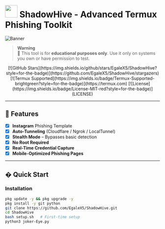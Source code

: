 # <img src="https://img.icons8.com/nolan/64/cyber-security.png" width="40"/> ShadowHive - Advanced Termux Phishing Toolkit

![Banner](https://i.imgur.com/JmYQ8yO.png)

> **Warning**  
> 🔞 This tool is for **educational purposes only**. Use it only on systems you own or have permission to test.

<div align="center">
  [![GitHub Stars](https://img.shields.io/github/stars/EgaleX5/ShadowHive?style=for-the-badge)](https://github.com/EgaleX5/ShadowHive/stargazers)
  [![Termux Supported](https://img.shields.io/badge/Termux-Supported-brightgreen?style=for-the-badge)](https://termux.com)
  [![License](https://img.shields.io/badge/License-MIT-red?style=for-the-badge)](LICENSE)
</div>

---

## 🌟 Features

- [x] **Instagram** Phishing Template
- [x] **Auto-Tunneling** (Cloudflare / Ngrok / LocalTunnel)
- [x] **Stealth Mode** – Bypasses basic detection
- [x] **No Root Required**
- [x] **Real-Time Credential Capture**
- [x] **Mobile-Optimized Phishing Pages**

---

## � Quick Start

### Installation

```bash
pkg update -y && pkg upgrade -y
pkg install -y git python
git clone https://github.com/EgaleX5/ShadowHive.git
cd ShadowHive
bash setup.sh   # First-time setup
python3 joker-Eye.py
